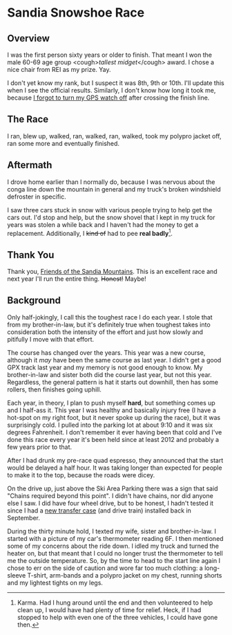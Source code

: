# Sandia Snowshoe Race
## Overview
I was the first person sixty years or older to finish.  That meant I
won the male 60-69 age group &lt;cough>_tallest midget_&lt;/cough>
award.  I chose a nice chair from REI as my prize.  Yay.

I don't yet know my rank, but I suspect it was 8th, 9th or 10th.  I'll
update this when I see the official results.  Similarly, I don't know
how long it took me, because [I forgot to turn my GPS watch
off](https://www.strava.com/activities/8429966466) after crossing the
finish line.

## The Race
I ran, blew up, walked, ran, walked, ran, walked, took my polypro jacket
off, ran some more and eventually finished.

## Aftermath
I drove home earlier than I normally do, because I was nervous about the conga
line down the mountain in general and my truck's broken windshield
defroster in specific.

I saw three cars stuck in snow with various people trying to help get
the cars out. I'd stop and help, but the snow shovel that I
kept in my truck for years was stolen a while back and I haven't had the
money to get a replacement.  Additionally, I ~~kind of~~ had to pee **real badly**[^1].

## Thank You

Thank you, [Friends of the Sandia
Mountains](https://friendsofthesandias.org/).  This is an excellent
race and next year I'll run the entire thing.  ~~Honest!~~ Maybe!

## Background
Only half-jokingly, I call this the toughest race I do each year.  I stole
that from my brother-in-law, but it's definitely true when toughest takes
into consideration both the intensity of the effort and just how slowly and
pitifully I move with that effort.

The course has changed over the years.  This year was a new course, although
it _may_ have been the same course as last year.  I didn't get a good GPX
track last year and my memory is not good enough to know.  My brother-in-law
and sister both did the course last year, but not this year. Regardless, the
general pattern is hat it starts out downhill, then has some rollers, then
finishes going uphill.

Each year, in theory, I plan to push myself **hard**, but something comes up
and I half-ass it.  This year I was healthy and basically injury free (I
have a hot-spot on my right foot, but it never spoke up during the race), but
it was surprisingly cold.  I pulled into the parking lot at about 9:10 and
it was six degrees Fahrenheit.  I don't remember it ever having been that cold
and I've done this race every year it's been held since at least 2012 and
probably a few years prior to that.

After I had drunk my pre-race quad espresso, they announced that the
start would be delayed a half hour.  It was taking longer than expected
for people to make it to the top, because the roads were dicey.

On the drive up, just above the Ski Area Parking there was a sign that
said "Chains required beyond this point".  I didn't have chains, nor
did anyone else I saw.  I did have four wheel drive, but to be honest,
I hadn't tested it since I had a [new transfer
case](../2022/big_cottonwood_marathon.md#friday-morning-moab-to-spanish-fork)
(and drive train) installed back in September.

During the thirty minute hold, I texted my wife, sister and brother-in-law.
I started with a picture of my car's thermometer reading 6F.  I then mentioned
some of my concerns about the ride down.  I idled my truck and turned the
heater on, but that meant that I could no longer trust the thermometer to
tell me the outside temperature.  So, by the time to head to the start line
again I chose to err on the side of caution and wore far too much clothing:
a long-sleeve T-shirt, arm-bands and a polypro jacket on my chest, running
shorts and my lightest tights on my legs.

[^1]: Karma. Had I hung around until the end and then volunteered to
help clean up, I would have had plenty of time for relief.
Heck, if I had stopped to help with even one of the three vehicles, I could
have gone then.
